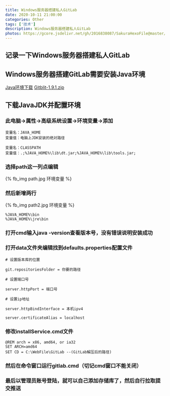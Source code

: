 ```yaml
---
title: Windows服务器搭建私人GitLab
date: 2020-10-11 21:00:00
categories: Other
tags: ['技术'] 
description: Windows服务器搭建私人GitLab
photos: https://gcore.jsdelivr.net/gh/2016838087/SakuraHexoFile@master/themes/images/background/32.jpg
---
```


## 记录一下Windows服务器搭建私人GitLab
<!-- more -->
## Windows服务器搭建GitLab需要安装Java环境

[Java环境下载](https://www.oracle.com/java/technologies/javase/javase-jdk8-downloads.html#license-lightbox "Java环境下载")
[Gitblit-1.9.1.zip](https://github.com/gitblit/gitblit/releases/download/v1.9.1/gitblit-1.9.1.zip "Gitblit-1.9.1.zip")
## 下载JavaJDK并配置环境

### 此电脑->属性->高级系统设置->环境变量->添加

```Shell
变量名：JAVA_HOME
变量值：电脑上JDK安装的绝对路径
```

```Shell
变量名：CLASSPATH
变量值：.;%JAVA_HOME%\lib\dt.jar;%JAVA_HOME%\lib\tools.jar;
```

### 选择path这一列点编辑
{% fb_img path.jpg 环境变量 %}

### 然后新增两行
{% fb_img path2.jpg 环境变量 %}
```Shell
%JAVA_HOME%\bin
%JAVA_HOME%\jre\bin
```

### 打开cmd输入java -version查看版本号，没有错误说明安装成功

### 打开data文件夹编辑找到defaults.properties配置文件

```Shell
# 设置版本库的位置

git.repositoriesFolder = 你要的路径

# 设置端口号

server.httpPort = 端口号

# 设置ip地址

server.httpBindInterface = 本机ipv4

server.certificateAlias = localhost
```

### 修改installService.cmd文件
```Shell
@REM arch = x86, amd64, or ia32
SET ARCH=amd64
SET CD = C:\WebFile\GitLab --(GitLab解压后的路径)
```

### 然后在命令窗口运行gitlab.cmd（切记cmd窗口不能关闭）

### 最后以管理员账号登陆，就可以自己添加存储库了，然后自行拉取提交推送